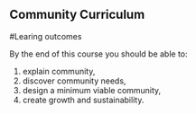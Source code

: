 ## Community Curriculum

#Learing outcomes

By the end of this course you should be able to: 

1. explain community, 
2. discover community needs, 
3. design a minimum viable community, 
4. create growth and sustainability. 
